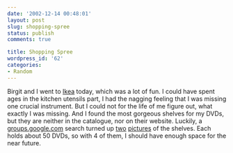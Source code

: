```yaml
---
date: '2002-12-14 00:48:01'
layout: post
slug: shopping-spree
status: publish
comments: true

title: Shopping Spree
wordpress_id: '62'
categories:
- Random
---
```


Birgit and I went to [Ikea](http://www.ikea.de/) today, which was a lot of fun. I could have spent ages in the kitchen utensils part, I had the nagging feeling that I was missing one crucial instrument. But I could not for the life of me figure out, what exactly I was missing.
And I found the most gorgeous shelves for my DVDs, but they are neither in the catalogue, nor on their website. Luckily, a [groups.google.com](http://groups.google.com/) search turned up [two](http://www.hoice.net/custom/dvd1.jpg) [pictures](http://www.hoice.net/custom/dvd2.jpg) of the shelves.
Each holds about 50 DVDs, so with 4 of them, I should have enough space for the near future.
